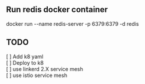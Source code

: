 ## Run redis docker container
docker run --name redis-server -p 6379:6379 -d redis

## TODO  
[ ] Add k8 yaml  
[ ] Deploy to k8  
[ ] use linkerd 2.X service mesh  
[ ] use istio service mesh  